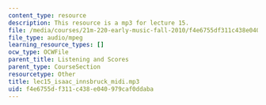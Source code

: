 ```yaml
---
content_type: resource
description: This resource is a mp3 for lecture 15.
file: /media/courses/21m-220-early-music-fall-2010/f4e6755df311c438e040979caf0ddaba_lec15_isaac_innsbruck_midi.mp3
file_type: audio/mpeg
learning_resource_types: []
ocw_type: OCWFile
parent_title: Listening and Scores
parent_type: CourseSection
resourcetype: Other
title: lec15_isaac_innsbruck_midi.mp3
uid: f4e6755d-f311-c438-e040-979caf0ddaba
---
```

